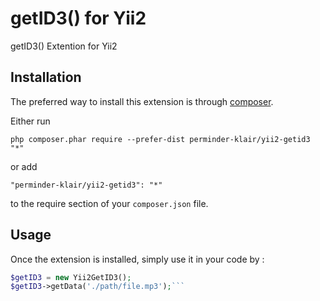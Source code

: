 getID3() for Yii2
=================
getID3() Extention for Yii2

Installation
------------

The preferred way to install this extension is through [composer](http://getcomposer.org/download/).

Either run

```
php composer.phar require --prefer-dist perminder-klair/yii2-getid3 "*"
```

or add

```
"perminder-klair/yii2-getid3": "*"
```

to the require section of your `composer.json` file.


Usage
-----

Once the extension is installed, simply use it in your code by  :

```php
$getID3 = new Yii2GetID3();
$getID3->getData('./path/file.mp3');```